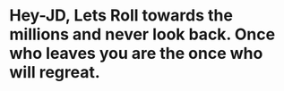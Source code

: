 # Hey-JD, Lets Roll towards the millions and never look back. Once who leaves you are the once who will regreat.
